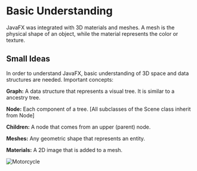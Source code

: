 # Basic Understanding

JavaFX was integrated with 3D materials and meshes. A mesh is the physical shape of an object,
while the material represents the color or texture. 

## Small Ideas

In order to understand JavaFX, basic understanding of 3D space and data structures are needed. Important concepts:

**Graph:** A data structure that represents a visual tree. It is similar to a ancestry tree. 

**Node:** Each component of a tree. [All subclasses of the Scene class inherit from Node]

**Children:** A node that comes from an upper (parent) node.

**Meshes:** Any geometric shape that represents an entity.

**Materials:** A 2D image that is added to a mesh.

![Motorcycle](https://i.imgur.com/QKfcEtE.gif)
